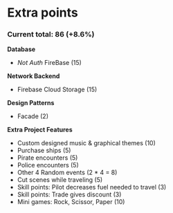 # Extra points
### Current total: 86 (+8.6%)

__Database__
- *Not Auth* FireBase (15)

__Network Backend__
- Firebase Cloud Storage (15)

__Design Patterns__
- Facade (2)

__Extra Project Features__
- Custom designed music & graphical themes (10)
- Purchase ships (5)
- Pirate encounters (5)
- Police encounters (5)
- Other 4 Random events (2 * 4 = 8)
- Cut scenes while traveling (5)
- Skill points: Pilot decreases fuel needed to travel (3)
- Skill points: Trade gives discount (3)
- Mini games: Rock, Scissor, Paper (10)
